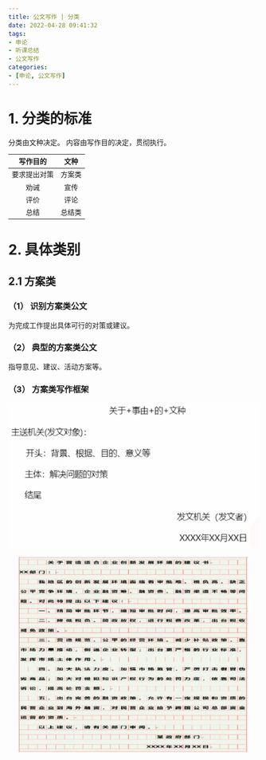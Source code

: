 ```yaml
---
title: 公文写作 | 分类
date: 2022-04-28 09:41:32
tags:
- 申论
- 听课总结
- 公文写作
categories:
- [申论, 公文写作]
---
```


# 1. 分类的标准
分类由文种决定。
内容由写作目的决定，贯彻执行。

|  写作目的  |  文种   |
|:------:|:-----:|
| 要求提出对策 |  方案类  |
|   劝诫   |  宣传   |
|   评价   |  评论   |
|   总结   |  总结类  |


# 2. 具体类别
## 2.1 方案类
### （1） 识别方案类公文
为完成工作提出具体可行的对策或建议。
### （2） 典型的方案类公文
指导意见、建议、活动方案等。
### （3） 方案类写作框架
<p style="text-align: center"><img src="/images/申论/第四章-公文写作/2-1方案类写作框架.png" alt="方案类写作框架" style="zoom:80%;"></p>
<p style="text-align: center"><img src="/images/申论/第四章-公文写作/2-2方案类写作范例.png" alt="方案类写作范例" style="zoom:80%;"></p>



